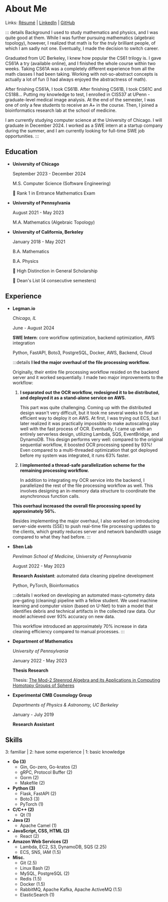 <div class="about">

# About Me

Links: <a href="/files/resume.pdf" target="_blank" rel="noreferrer">Résumé</a> | [LinkedIn](https://www.linkedin.com/in/yinfeng-lu/) | [GitHub](https://github.com/soondubu137)

::: details Background
I used to study mathematics and physics, and I was quite good at them. While I was further pursuing mathematics (algebraic topology), however, I realized that math is for the _truly_ brilliant people, of which I am sadly not one. Eventually, I made the decision to switch career.

Graduated from UC Berkeley, I knew how popular the CS61 trilogy is. I gave CS61A a try (available online), and I finished the whole course within two weeks. Taking CS61A was a completely different experience from all the math classes I had been taking. Working with not-so-abstract concepts is actually a lot of fun (I had always enjoyed the abstractness of math).

After finishing CS61A, I took CS61B. After finishing CS61B, I took CS61C and CS188... Putting my knowledge to test, I enrolled in CIS537 at UPenn - graduate-level medical image analysis. At the end of the semester, I was one of only a few students to receive an A+ in the course. Then, I joined a bioinformatics research lab at the school of medicine.

I am currently studying computer science at the University of Chicago. I will graduate in December 2024. I worked as a SWE intern at a startup company during the summer, and I am currently looking for full-time SWE job opportunities.
:::

<div class="education-and-experience">

## Education

- **University of Chicago**

  September 2023 - December 2024

  M.S. Computer Science (Software Engineering)

  🏅 Rank 1 in Entrance Mathematics Exam

- **University of Pennsylvania**

  August 2021 - May 2023

  M.A. Mathematics (Algebraic Topology)

- **University of California, Berkeley**

  January 2018 - May 2021

  B.A. Mathematics

  B.A. Physics

  🏅 High Distinction in General Scholarship

  🏅 Dean's List (4 consecutive semesters)

## Experience

- **Legman.io**

  _Chicago, IL_

  June - August 2024

  **SWE Intern**: core workflow optimization, backend optimization, AWS integration

  Python, FastAPI, Boto3, PostgreSQL, Docker, AWS, Backend, Cloud

  :::details
  **I led the major overhaul of the file processing workflow.**

  Originally, their entire file processing workflow resided on the backend server and it worked sequentially. I made two major improvements to the workflow:

  1. **I separated out the OCR workflow, redesigned it to be distributed, and deployed it as a stand-alone service on AWS.**

     This part was quite challenging. Coming up with the distributed design wasn't very difficult, but it took me several weeks to find an efficient way to deploy it on AWS. At first, I was trying out ECS, but I later realized it was practically impossible to make autoscaling play well with the fast process of OCR. Eventually, I came up with an entirely serverless design, utilizing Lambda, SQS, EventBridge, and DynamoDB. This design performs very well: compared to the original sequential workflow, it boosted OCR processing speed by 93%! Even compared to a multi-threaded optimization that got deployed before my system was integrated, it runs 63% faster.

  2. **I implemented a thread-safe parallelization scheme for the remaining processing workflow.**

     In addition to integrating my OCR service into the backend, I parallelized the rest of the file processing workflow as well. This involves designing an in-memory data structure to coordinate the asynchronous function calls.

  **This overhaul increased the overall file processing speed by approximately 56%.**

  Besides implementing the major overhaul, I also worked on introducing server-side events (SSE) to push real-time file processing updates to the clients, which greatly reduces server and network bandwidth usage compared to what they had before.
  :::

- **Shen Lab**

  _Perelman School of Medicine, University of Pennsylvania_

  August 2022 - May 2023

  **Research Assistant**: automated data cleaning pipeline development

  Python, PyTorch, Bioinformatics

  :::details
  I worked on developing an automated mass-cytometry data pre-gating (cleaning) pipeline with a fellow student. We used machine learning and computer vision (based on U-Net) to train a model that identifies debris and technical artifacts in the collected raw data. Our model achieved over 93% accuracy on new data.

  This workflow introduced an approximately 70% increase in data cleaning efficiency compared to manual processes.
  :::

- **Department of Mathematics**

  _University of Pennsylvania_

  January 2022 - May 2023

  **Thesis Research**

  Thesis: <a href="/files/Thesis.pdf" target="_blank" rel="noreferrer">The Mod-2 Steenrod Algebra and its Applications in Computing Homotopy Groups of Spheres</a>

- **Experimental CMB Cosmology Group**

  _Departments of Physics & Astronomy, UC Berkeley_

  January - July 2019

  **Research Assistant**

</div>

## Skills

3: familiar | 2: have some experience | 1: basic knowledge

- **Go (3)**
  - Gin, Go-zero, Go-kratos (2)
  - gRPC, Protocol Buffer (2)
  - Gorm (2)
  - Makefile (2)
- **Python (3)**
  - Flask, FastAPI (2)
  - Boto3 (3)
  - PyTorch (1)
- **C/C++ (2)**
  - Qt (1)
- **Java (2)**
  - Apache Camel (1)
- **JavaScript, CSS, HTML (2)**
  - React (2)
- **Amazon Web Services (2)**
  - Lambda, EC2, S3, DynamoDB, SQS (2.25)
  - ECS, SNS, IAM (1.5)
- **Misc.**
  - Git (2.5)
  - Linux Bash (2)
  - MySQL, PostgreSQL (2)
  - Redis (1.5)
  - Docker (1.5)
  - RabbitMQ, Apache Kafka, Apache ActiveMQ (1.5)
  - ElasticSearch (1)

</div>
